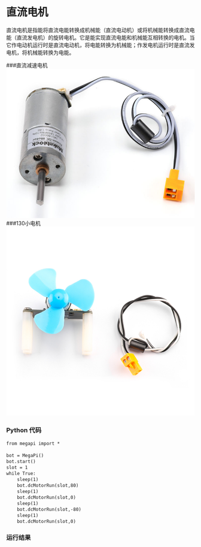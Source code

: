 # 直流电机
直流电机是指能将直流电能转换成机械能（直流电动机）或将机械能转换成直流电能（直流发电机）的旋转电机。它是能实现直流电能和机械能互相转换的电机。当它作电动机运行时是直流电动机，将电能转换为机械能；作发电机运行时是直流发电机，将机械能转换为电能。

###直流减速电机
![dcmotor](dcmotor.jpg)
###130小电机
![130](dcmotor_130.jpg)
### Python 代码
```
from megapi import *

bot = MegaPi()
bot.start()
slot = 1
while True:
    sleep(1)
    bot.dcMotorRun(slot,80)
    sleep(1)
    bot.dcMotorRun(slot,0)
    sleep(1)
    bot.dcMotorRun(slot,-80)
    sleep(1)
    bot.dcMotorRun(slot,0)
```
### 运行结果